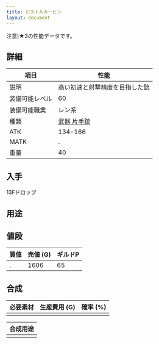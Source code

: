 ```yaml
---
title: ピストルカービン
layout: document
---
```

注意)★3の性能データです。
## 詳細


|項目|性能|
|---|---|
|説明|高い初速と射撃精度を目指した銃|
|装備可能レベル|60|
|装備可能職業|レン系|
|種類|[武器 片手銃](武器(片手銃))|
|ATK|134-166|
|MATK|.|
|重量|40|

## 入手

13Fドロップ

## 用途


## 値段


|買値|売値 (G)|ギルドP|
|---|---|---|
|.|1606|65|

## 合成


|必要素材|生産費用 (G)|確率 (%)|
|---|---|---|
||||


|合成用途|
|---|
||
